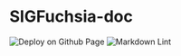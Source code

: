 # SIGFuchsia-doc

![Deploy on Github Page](https://github.com/SIGFuchsia/doc/workflows/deploy/badge.svg)
![Markdown Lint](https://github.com/SIGFuchsia/doc/workflows/markdown%20lint/badge.svg)
